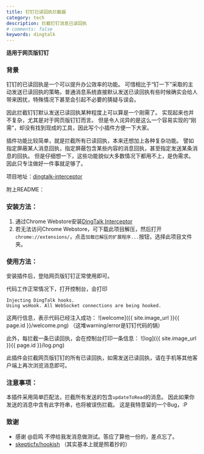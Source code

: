 ```yaml
---
title: 钉钉已读回执拦截器
category: tech
description: 拦截钉钉消息已读回执
# comments: false
keywords: dingtalk
---
```


**适用于网页版钉钉**

### 背景

钉钉的已读回执是一个可以提升办公效率的功能。
可惜相比于“钉一下”采取的主动发送已读回执的策略，普通消息系统直接默认发送已读回执有些时候确实会给人带来困扰，特殊情况下甚至会引起不必要的猜疑与误会。

因此拦截钉钉默认发送已读回执某种程度上可以算是一个刚需了。
实现起来也并不复杂，尤其是对于网页版钉钉而言。
但是令人诧异的是这么一个容易实现的“刚需”，却没有找到现成的工具，因此写个小插件方便一下大家。

插件功能比较简单，就是拦截所有已读回执，本来还想加上各种复杂功能。
譬如指定屏蔽某人消息回执，指定屏蔽包含某些内容的消息回执，甚至指定发送某条消息的回执。
但是仔细想一下，这些功能貌似大多数情况下都用不上，是伪需求。
因此只专注做好一件事就足够了。

项目地址：[dingtalk-interceptor](https://github.com/lxiange/dingtalk-interceptor)


附上README：

### 安装方法：

1. 通过Chrome Webstore安装[DingTalk Interceptor](https://chrome.google.com/webstore/detail/dingtalk-interceptor/dcefpnhobgebmafmamokafniilmmcgdp)
2. 若无法访问Chrome Webstore，可下载此项目解压，然后打开`chrome://extensions/`，点击`加载已解压的扩展程序...`按钮，选择此项目文件夹。

### 使用方法：

安装插件后，登陆网页版钉钉正常使用即可。

代码工作正常情况下，打开控制台，会打印
```
Injecting DingTalk hooks.
Using wsHook. All WebSocket connections are being hooked.
```
这两行信息，表示代码已经注入成功：
![welcome]({{ site.image_url }}{{ page.id }}/welcome.png)
（这堆warning/error是钉钉代码的锅）

此外，每拦截一条已读回执，会在控制台打印一条信息：
![log]({{ site.image_url }}{{ page.id }}/log.png)

此插件会拦截网页版钉钉的所有已读回执，如需发送已读回执，请在手机等其他客户端上再次浏览消息即可。

### 注意事项：

本插件采用简单匹配法，拦截所有发送的包含`updateToRead`的消息。
因此如果你发送的消息中含有此字符串，也将被误伤拦截。
这是我特意留的一个Bug，:P

### 致谢
* 感谢 @启鸣 不停给我发消息做测试。答应了算他一份的，差点忘了。
* [skepticfx/hookish](https://github.com/skepticfx/hookish)
（其实基本上就是照着抄的）
